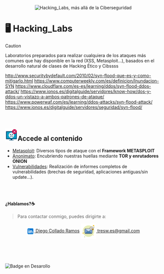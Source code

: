 <p align="center">
<picture>
  <source media="(prefers-color-scheme: dark)" srcset="/images/mitigacion.png">
  <source media="(prefers-color-scheme: light)" srcset="/images/mitigacion.png">
  <img alt="Hacking_Labs, más allá de la Ciberseguridad" src="/images/mitigacion.png" width="25%">
</picture>
</p>

# :desktop_computer:	Hacking_Labs 

> [!CAUTION]
> Laboratorios preparados para realizar cualquiera de los ataques más comunes que hay disponible en la red (XSS, Metasploit...), basados en el desarrollo natural de clases de Hacking Ético y Cibssss


http://www.securitybydefault.com/2010/02/syn-flood-que-es-y-como-mitigarlo.html
https://www.computerweekly.com/es/definicion/Inundacion-SYN
https://www.cloudflare.com/es-es/learning/ddos/syn-flood-ddos-attack/
https://www.ionos.es/digitalguide/servidores/know-how/dos-y-ddos-un-vistazo-a-ambos-patrones-de-ataque/
https://www.powerwaf.com/es/learning/ddos-attacks/syn-flood-attack/
https://www.ionos.es/digitalguide/servidores/seguridad/syn-flood/

<br>

## <img alt="Hacking_Labs, más allá de la Ciberseguridad" src="/images/mal.png" width="8%">Accede al contenido 

- [Metasploit](Metasploit): Diversos tipos de ataque con el <b>Framework METASPLOIT</b>
- [Anonimato](Anonimato): Encubriendo nuestras huellas mediante <b>TOR y enrutadores ONION</b>
- [Vulnerabilidades](Vulnerabilidades): Realización de informes completos de vulnerabilidades (brechas de seguridad, aplicaciones antiguas/sin update...).


<br>
<br>

#### ¿Hablamos?☕️
> Para contactar conmigo, puedes dirigirte a: 

<p align="center">
<a href="https://linkedin.com/in/3wdiegocollado/" target="blank"><img align="center" src="images/linkedin.png" alt="Diego Collado Ramos"/> Diego Collado Ramos</a>        <a href="mailto:tresw.es@gmail.com " target="blank"><img align="center" src="images/email.png" alt="LinkedIn Diego Collado Ramos"/> tresw.es@gmail.com</a>
</p>

<br>
<br>
<br>

![Badge en Desarollo](https://img.shields.io/badge/STATUS-EN%20CONSTANTE%20DESAROLLO-green)